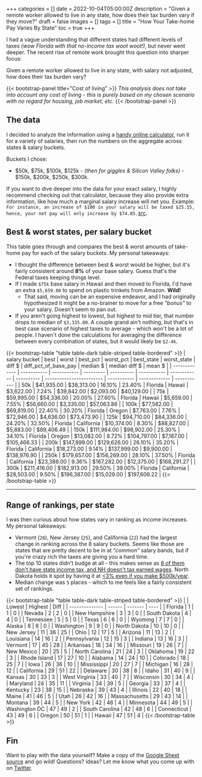 +++
categories = []
date = 2022-10-04T05:00:00Z
description = "Given a remote worker allowed to live in any state, how does their tax burden vary if they move?"
draft = false
images = []
tags = []
title = "How Your Take-home Pay Varies By State"
toc = true
+++

I had a vague understanding that different states had different levels of taxes _(wow Florida with that no-income tax woot woot!)_, but never went deeper. The recent rise of remote work brought this question into sharper focus:

Given a remote worker allowed to live in any state, with salary not adjusted, how does their tax burden vary?

{{< bootstrap-panel title="Cost of living" >}}
_This analysis does not take into account any cost of living - this is purely based on my chosen scenario with no regard for housing, job market, etc._
{{< /bootstrap-panel >}}

## The data

I decided to analyze the information using a [handy online calculator](https://www.talent.com/tax-calculator?salary=50000&from=year&region=Illinois), run it for a variety of salaries, then run the numbers on the aggregate across states & salary buckets.

Buckets I chose:

- $50k, $75k, $100k, $125k - _(then for giggles & Silicon Valley folks)_ - $150k, $200k, $250k, $300k.

If you want to dive deeper into the data for your exact salary, I highly recommend checking out that calculator, because they also provide extra information, like how much a marginal salary increase will net you. Example: `For instance, an increase of $100 in your salary will be taxed $25.15, hence, your net pay will only increase by $74.85.`[src](https://www.talent.com/tax-calculator?salary=50000&from=year&region=Illinois).


## Best & worst states, per salary bucket

This table goes through and compares the best & worst amounts of take-home pay for each of the salary buckets. My personal takeaways:

- I thought the difference between best & worst would be higher, but it's fairly consistent around **8%** of your base salary. Guess that's the Federal taxes keeping things level.
- If I made `$75k` base salary in Hawaii and then moved to Florida, I'd have an extra `$5,659.00` to spend on plastic trinkets from Amazon. **Wild!**
  - That said, moving can be an expensive endeavor, and I had originally hypothesized it might be a no-brainer to move for a free _"bonus"_ to your salary. Doesn't seem to pan out.
- If you aren't going highest to lowest, but highest to mid tier, that number drops to median of `$3,335.00`. A couple grand ain't nothing, but that's in best case scenario of highest taxes to average - which won't be a lot of people. I haven't done the calculations for averaging the difference between every combination of states, but it would likely be `$2-4k`.

{{< bootstrap-table "table table-dark table-striped table-bordered" >}}
| salary bucket | best        | worst       | best\_pct | worst\_pct | best\_state | worst\_state | diff $     | diff\_pct\_of\_base\_pay | median $    | median diff $ | mean $      |
| ------------- | ----------- | ----------- | --------- | ---------- | ----------- | ------------ | ---------- | ------------------------ | ----------- | ------------- | ----------- |
| 50k           | $41,935.00  | $38,313.00  | 16.10%    | 23.40%     | Florida     | Hawaii       | $3,622.00  | 7.24%                    | $39,842.00  | $2,093.00     | $40,129.00  |
| 75k           | $59,995.00  | $54,336.00  | 20.00%    | 27.60%     | Florida     | Hawaii       | $5,659.00  | 7.55%                    | $56,660.00  | $3,335.00     | $57,063.86  |
| 100k          | $77,582.00  | $69,819.00  | 22.40%    | 30.20%     | Florida     | Oregon       | $7,763.00  | 7.76%                    | $72,946.00  | $4,636.00     | $73,473.90  |
| 125k          | $94,710.00  | $84,336.00  | 24.20%    | 32.50%     | Florida     | California   | $10,374.00 | 8.30%                    | $88,827.00  | $5,883.00     | $89,406.49  |
| 150k          | $111,984.00 | $98,902.00  | 25.30%    | 34.10%     | Florida     | Oregon       | $13,082.00 | 8.72%                    | $104,797.00 | $7,187.00     | $105,466.33 |
| 200k          | $147,899.00 | $129,626.00 | 26.10%    | 35.20%     | Florida     | California   | $18,273.00 | 9.14%                    | $137,999.00 | $9,900.00     | $138,976.90 |
| 250k          | $179,657.00 | $156,269.00 | 28.10%    | 37.50%     | Florida     | California   | $23,388.00 | 9.36%                    | $167,282.00 | $12,375.00    | $168,291.27 |
| 300k          | $211,416.00 | $182,913.00 | 29.50%    | 39.00%     | Florida     | California   | $28,503.00 | 9.50%                    | $196,387.00 | $15,029.00    | $197,606.22 |
{{< /bootstrap-table >}}

---

## Range of rankings, per state

I was then curious about how states vary in ranking as income increases. My personal takeaways:

- Vermont (`28`), New Jersey (`25`), and California (`22`) had the largest change in ranking across the 8 salary buckets. Seems like those are states that are pretty decent to be in at _"common"_ salary bands, but if you're crazy rich the taxes are giving you a hard time.
- The top 10 states didn't budge at all - this makes sense as [8 of them don't have state income tax, and NH doesn't tax earned wages](https://www.investopedia.com/financial-edge/0210/7-states-with-no-income-tax.aspx). North Dakota holds it spot by having it at [<3% even if you make $500k/year](https://www.tax-rates.org/north_dakota/income-tax).
- Median change was `5` places - which to me feels like a fairly consistent set of rankings.

{{< bootstrap-table "table table-dark table-striped table-bordered" >}}
|                | Lowest | Highest | Diff |
| -------------- | ------ | ------- | ---- |
| Florida        | 1      | 1       | 0    |
| Nevada         | 2      | 2       | 0    |
| New Hampshire  | 3      | 3       | 0    |
| South Dakota   | 4      | 4       | 0    |
| Tennessee      | 5      | 5       | 0    |
| Texas          | 6      | 6       | 0    |
| Wyoming        | 7      | 7       | 0    |
| Alaska         | 8      | 8       | 0    |
| Washington     | 9      | 9       | 0    |
| North Dakota   | 10     | 10      | 0    |
| New Jersey     | 11     | 36      | 25   |
| Ohio           | 12     | 17      | 5    |
| Arizona        | 11     | 13      | 2    |
| Louisiana      | 14     | 16      | 2    |
| Pennsylvania   | 12     | 15      | 3    |
| Indiana        | 13     | 16      | 3    |
| Vermont        | 17     | 45      | 28   |
| Arkansas       | 18     | 34      | 16   |
| Missouri       | 19     | 26      | 7    |
| New Mexico     | 20     | 25      | 5    |
| North Carolina | 21     | 24      | 3    |
| Oklahoma       | 19     | 22      | 3    |
| Rhode Island   | 17     | 27      | 10   |
| Alabama        | 14     | 24      | 10   |
| Colorado       | 18     | 25      | 7    |
| Iowa           | 26     | 36      | 10   |
| Mississippi    | 20     | 27      | 7    |
| Michigan       | 16     | 28      | 12   |
| California     | 29     | 51      | 22   |
| Delaware       | 30     | 38      | 8    |
| Idaho          | 31     | 40      | 9    |
| Kansas         | 30     | 33      | 3    |
| West Virginia  | 33     | 40      | 7    |
| Wisconsin      | 30     | 34      | 4    |
| Maryland       | 24     | 35      | 11   |
| Virginia       | 34     | 39      | 5    |
| Georgia        | 33     | 37      | 4    |
| Kentucky       | 23     | 38      | 15   |
| Nebraska       | 39     | 43      | 4    |
| Illinois       | 22     | 40      | 18   |
| Maine          | 41     | 46      | 5    |
| Utah           | 26     | 42      | 16   |
| Massachusetts  | 29     | 43      | 14   |
| Montana        | 39     | 44      | 5    |
| New York       | 42     | 46      | 4    |
| Minnesota      | 44     | 49      | 5    |
| Washington DC  | 47     | 49      | 2    |
| South Carolina | 42     | 48      | 6    |
| Connecticut    | 43     | 49      | 6    |
| Oregon         | 50     | 51      | 1    |
| Hawaii         | 47     | 51      | 4    |
{{< /bootstrap-table >}}

## Fin

Want to play with the data yourself? Make a copy of the [Google Sheet source](https://docs.google.com/spreadsheets/d/1FXdE3UxdSSHQHD8DNI5BAy_XgbnEfwgZ9zB0UZIhGr0/edit?usp=sharing) and go wild! Questions? ideas? Let me know what you come up with on [Twitter](https://twitter.com/maybekq).
